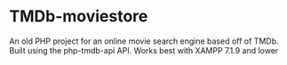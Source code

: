 # TMDb-moviestore
An old PHP project for an online movie search engine based off of TMDb. Built using the php-tmdb-api API. Works best with XAMPP 7.1.9 and lower
